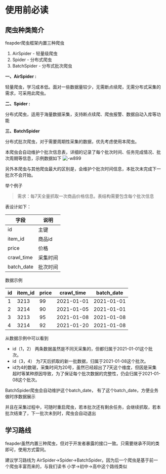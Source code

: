# 使用前必读

## 爬虫种类简介

feapder爬虫框架内置三种爬虫

1. AirSpider - 轻量级爬虫
2. Spider - 分布式爬虫
3. BatchSpider - 分布式批次爬虫

**一、AirSpider :**

轻量爬虫，学习成本低。面对一些数据量较少，无需断点续爬，无需分布式采集的需求，可采用此爬虫。
 
**二、Spider :**

分布式爬虫，适用于海量数据采集，支持断点续爬、爬虫报警、数据自动入库等功能


**三、BatchSpider**

分布式批次爬虫，对于需要周期性采集的数据，优先考虑使用本爬虫。

本爬虫会自动维护个批次信息表，详细的记录了每个批次时间、任务完成情况、批次周期等信息，示例数据如下
![-w899](http://markdown-media.oss-cn-beijing.aliyuncs.com/2020/12/20/16084680404224.jpg)

另外本爬虫与其他爬虫最大的区别是，会维护个批次时间信息，本批次未完成下一批次不会开始。

举个例子

> 需求：每7天全量抓取一次商品价格信息。表结构需要包含每个批次信息

表设计如下：

| 字段 | 说明 |
| --- | --- |
| id | 主键 |
| item_id | 商品id |
| price | 价格 |
| crawl_time | 采集时间 |
| batch_date | 批次时间 |

数据示例

| id | item_id | price | crawl_time | batch_date |
| --- | --- | --- | --- | --- |
| 1 | 3213 | 99 | 2021-01-01 | 2021-01-01 |
| 2 | 3214 | 90 | 2021-01-05 | 2021-01-01 |
| 3 | 3213 | 95 | 2021-01-08 | 2021-01-08 |
| 4 | 3214 | 92 | 2021-01-20| 2021-01-08 |

从数据示例中可以看到
- id（1，2） 两条数据虽然是不同天采集的，但都归属于2021-01-01这个批次。
- id（3，4） 为7天后抓取的新一批数据，归属于2021-01-08这个批次。
- id为4的数琚，采集时间为20号，虽然已经超出了7天这个维度，但因是采集超时等某种原因导致，为了保证每个批次数据的完整性，仍会归属于2021-01-08这个批次。

BatchSpider爬虫会自动维护这个batch_date， 有了这个batch_date，方便业务做时序数据展示

并且在采集过程中，可随时重启爬虫，若本批次还有剩余任务，会继续抓取，若本批次结束了，下一批次未到时，爬虫会自动退出

## 学习路线

feapder虽然内置三种爬虫，但对于开发者暴露的接口一致。只需要继承不同的类即可，使用方式雷同。

建议学习路线为 AirSpider->Spider->BatchSpider。因为后一个爬虫是基于前一个爬虫丰富而来的，与我们读书 小学->初中->高中这个路线类似

